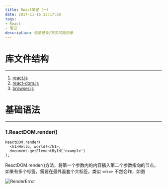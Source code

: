 ```yaml
---
title: React笔记（一）
date: 2017-11-16 13:17:58
tags:
- React 
- 笔记
description: 语法记录/常见问题记录
---
```


# 库文件结构

---

1. [react.js](https://masterwusama.github.io/assets/demodata/react/react.js)  
2. [react-dom.js](https://masterwusama.github.io/assets/demodata/react/react-dom.js)
3. [browser.js](https://masterwusama.github.io/assets/demodata/react/browser.min.js)



# 基础语法

---

### 1.ReactDOM.render()

```react
ReactDOM.render(
  <h1>Hello, world!</h1>,
  document.getElementById('example')
);
```
ReactDOM.render()方法，将第一个参数内的内容插入第二个参数指向的节点，如果有多个标签，需要在最外面套个大标签，类似 `<div>`  不然会炸，如图

![RenderError](https://masterwusama.github.io/assets/images/demoimage/react/rendererror1.png)











